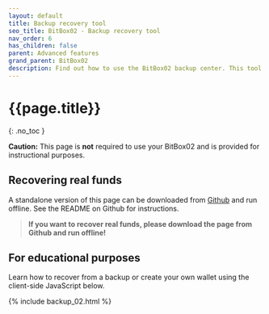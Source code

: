 ```yaml
---
layout: default
title: Backup recovery tool
seo_title: BitBox02 - Backup recovery tool
nav_order: 6
has_children: false
parent: Advanced features
grand_parent: BitBox02
description: Find out how to use the BitBox02 backup center. This tool should only be used if absolutely necessary.
---
```

# {{page.title}}
{: .no_toc }


**Caution:** This page is **not** required to use your BitBox02 and is provided for instructional purposes.

## Recovering real funds
A standalone version of this page can be downloaded from [Github](https://github.com/digitalbitbox/bitbox02-backup-recovery) and run offline. See the README on Github for instructions.

> **If you want to recover real funds, please download the page from Github and run offline!**


## For educational purposes
Learn how to recover from a backup or create your own wallet using the client-side JavaScript below.


{% include backup_02.html %}
